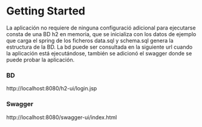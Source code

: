 # Getting Started

La aplicación no requiere de ninguna configuració adicional para ejecutarse consta de una BD h2 en memoria, que se inicializa con los datos de ejemplo que carga el spring de los ficheros data.sql y schema.sql genera la estructura de la BD. La bd puede ser consultada en la siguiente url cuando la aplicación está ejecutándose, también se adicionó el swagger donde se puede probar la aplicación.

### BD 
http://localhost:8080/h2-ui/login.jsp

### Swagger
http://localhost:8080/swagger-ui/index.html
